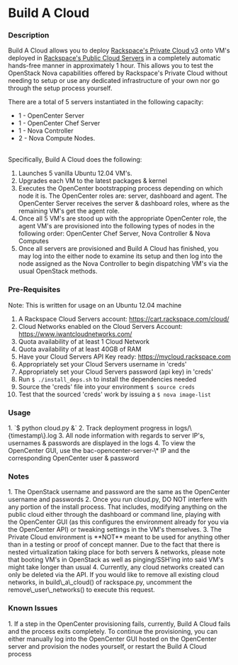 <!---------------------------------------------------------------------------->

# Build A Cloud

<!---------------------------------------------------------------------------->

<h3>Description</h3>
Build A Cloud allows you to deploy <a
href="http://www.rackspace.com/cloud/private">Rackspace's Private Cloud v3</a> 
onto VM's deployed in 
<a href="http://www.rackspace.com/cloud/servers/">Rackspace's Public Cloud Servers</a>
in a completely automatic hands-free manner in approximately 1 hour. 
This allows you to test the OpenStack Nova capabilities offered by 
Rackspace's Private Cloud without needing to setup or use any 
dedicated infrastructure of your own nor go through the setup process yourself.

There are a total of 5 servers instantiated in the following capacity:

*   1 - OpenCenter Server
*   1 - OpenCenter Chef Server
*   1 - Nova Controller
*   2 - Nova Compute Nodes.

</br>
Specifically, Build A Cloud does the following:

1. Launches 5 vanilla Ubuntu 12.04 VM's.
2. Upgrades each VM to the latest packages & kernel
3. Executes the OpenCenter bootstrapping process depending on which node it is.
   The OpenCenter roles are: server, dashboard and agent.
   The OpenCenter Server receives the server & dashboard roles, where as the 
   remaining VM's get the agent role.
4. Once all 5 VM's are stood up with the appropriate OpenCenter role, the
   agent VM's are provisioned into the following types of nodes in the
   following order: OpenCenter Chef Server, Nova Controller & Nova Computes
5. Once all servers are provisioned and Build A Cloud has finished, 
   you may log into the either node to
   examine its setup and then log into the node assigned as the Nova
   Controller to begin dispatching VM's via the usual OpenStack methods.

<!---------------------------------------------------------------------------->
<h3>Pre-Requisites</h3>
Note: This is written for usage on an Ubuntu 12.04 machine

1. A Rackspace Cloud Servers account: https://cart.rackspace.com/cloud/
2. Cloud Networks enabled on the Cloud Servers Account: https://www.iwantcloudnetworks.com/
3. Quota availability of at least 1 Cloud Network
4. Quota availability of at least 40GB of RAM
5. Have your Cloud Servers API Key ready: https://mycloud.rackspace.com
6. Appropriately set your Cloud Servers username in 'creds'
7. Appropriately set your Cloud Servers password (api key) in 'creds'
8. Run `$ ./install_deps.sh` to install the dependencies needed
8. Source the 'creds' file into your environment `$ source creds`
9. Test that the sourced 'creds' work by issuing a `$ nova image-list`

<!---------------------------------------------------------------------------->

<h3>Usage</h3>
1. `$ python cloud.py &`
2. Track deployment progress in logs/\{timestamp\}.log
3. All node information with regards to server IP's, usernames & passwords are
displayed in the logs
4. To view the OpenCenter GUI, use the bac-opencenter-server-\* IP and the
corresponding OpenCenter user & password

<!---------------------------------------------------------------------------->

<h3>Notes</h3>
1. The OpenStack username and password are the same as the OpenCenter username
   and passwords
2. Once you run cloud.py, DO NOT interfere with any portion of the install
process. That includes, modifying anything on the public cloud either through
the dashboard or command line, playing with the OpenCenter GUI (as this
configures the environment already for you via the OpenCenter API) or tweaking
settings in the VM's themselves.
3. The Private Cloud environment is **NOT** meant to be used for anything other
   than in a testing or proof of concept manner. Due to the fact that there is
   nested virtualization taking place for both servers & networks, please note
   that booting VM's in OpenStack as well as pinging/SSH'ing into said VM's
   might take longer than usual
4. Currently, any cloud networks created can only be deleted via the API. If
you would like to remove all existing cloud networks, in build\_a\_cloud() of 
rackspace.py, uncomment the remove\_user\_networks() to execute this request.

<!---------------------------------------------------------------------------->
<h3>Known Issues</h3>
1. If a step in the OpenCenter provisioning fails, currently, Build A Cloud
   fails and the process exits completely. To continue the provisioning, you
   can either manually log into the OpenCenter GUI hosted on the OpenCenter
   server and provision the nodes yourself, or restart the Build A Cloud
   process

<!---------------------------------------------------------------------------->

